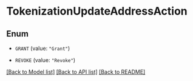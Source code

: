 # TokenizationUpdateAddressAction

## Enum


* `GRANT` (value: `"Grant"`)

* `REVOKE` (value: `"Revoke"`)


[[Back to Model list]](../README.md#documentation-for-models) [[Back to API list]](../README.md#documentation-for-api-endpoints) [[Back to README]](../README.md)



